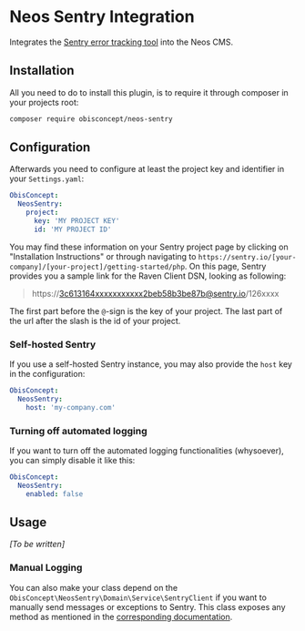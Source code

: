 # Neos Sentry Integration

Integrates the [Sentry error tracking tool](https://sentry.io/) into the Neos CMS.

## Installation

All you need to do to install this plugin, is to require it through composer in your projects root:

``` bash
composer require obisconcept/neos-sentry
```

## Configuration

Afterwards you need to configure at least the project key and identifier in your `Settings.yaml`:

``` yaml
ObisConcept:
  NeosSentry:
    project:
      key: 'MY PROJECT KEY'
      id: 'MY PROJECT ID'
```

You may find these information on your Sentry project page by clicking on "Installation Instructions" or through navigating to `https://sentry.io/[your-company]/[your-project]/getting-started/php`.
On this page, Sentry provides you a sample link for the Raven Client DSN, looking as following:

> https://3c613164xxxxxxxxxxx2beb58b3be87b@sentry.io/126xxxx

The first part before the `@`-sign is the key of your project.
The last part of the url after the slash is the id of your project.

### Self-hosted Sentry

If you use a self-hosted Sentry instance, you may also provide the `host` key in the configuration:

``` yaml
ObisConcept:
  NeosSentry:
    host: 'my-company.com'
```

### Turning off automated logging

If you want to turn off the automated logging functionalities (whysoever), you can simply disable it like this:

``` yaml
ObisConcept:
  NeosSentry:
    enabled: false
```

## Usage

_[To be written]_
<!-- There are no specific usage instructions needed for this plugin. -->

### Manual Logging

You can also make your class depend on the `ObisConcept\NeosSentry\Domain\Service\SentryClient` if you want to manually send messages or exceptions to Sentry.
This class exposes any method as mentioned in the [corresponding documentation](https://docs.sentry.io/clients/php/usage/).
